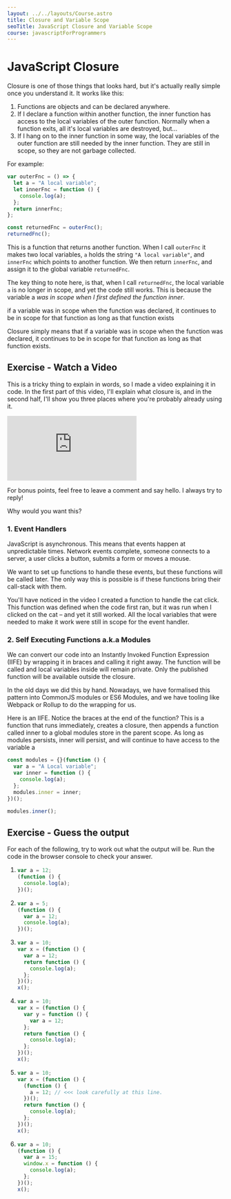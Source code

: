 ```yaml
---
layout: ../../layouts/Course.astro
title: Closure and Variable Scope
seoTitle: JavaScript Closure and Variable Scope
course: javascriptForProgrammers
---
```


# JavaScript Closure

Closure is one of those things that looks hard, but it's actually really simple once you understand it. It works like this:

1. Functions are objects and can be declared anywhere.
2. If I declare a function within another function, the inner function has access to the local variables of the outer function.
   Normally when a function exits, all it's local variables are destroyed, but...
3. If I hang on to the inner function in some way, the local variables of the outer function are still needed by the inner function.
   They are still in scope, so they are not garbage collected.

For example:

```js
var outerFnc = () => {
  let a = "A local variable";
  let innerFnc = function () {
    console.log(a);
  };
  return innerFnc;
};

const returnedFnc = outerFnc();
returnedFnc();
```

This is a function that returns another function. When I call `outerFnc` it makes two local variables, `a` holds the string `"A local variable"`, and `innerFnc` which points to another function. We then return `innerFnc`, and assign it to the global variable `returnedFnc`.

The key thing to note here, is that, when I call `returnedFnc`, the local variable `a` is no longer in scope, and yet the code still works. This is because the variable a _was in scope when I first defined the function inner_.

<aside class="pullquote">if a variable was in scope when the function was declared, it continues to be in scope for that function as long as that function exists</aside>

Closure simply means that if a variable was in scope when the function was declared, it continues to be in scope for that function as long as that function exists.

<div class="exercise">

## Exercise - Watch a Video

This is a tricky thing to explain in words, so I made a video explaining it in code. In the first part of this video, I'll explain what closure is, and in the second half, I'll show you three places where you're probably already using it.

<div class="video-container">
<iframe allow="accelerometer; autoplay; clipboard-write; encrypted-media; gyroscope; picture-in-picture" allowfullscreen="" frameborder="0" src="https://www.youtube.com/embed/2cRjcXwsG0I"></iframe>
</div>

For bonus points, feel free to leave a comment and say hello. I always try to reply!

</div>

Why would you want this?

### 1. Event Handlers

JavaScript is asynchronous. This means that events happen at unpredictable times. Network events complete, someone connects to a server, a user clicks a button, submits a form or moves a mouse.

We want to set up functions to handle these events, but these functions will be called later. The only way this is possible is if these functions bring their call-stack with them.

You'll have noticed in the video I created a function to handle the cat click. This function was defined when the code first ran, but it was run when I clicked on the cat – and yet it still worked. All the local variables that were needed to make it work were still in scope for the event handler.

### 2. Self Executing Functions a.k.a Modules

We can convert our code into an Instantly Invoked Function Expression (IIFE) by wrapping it in braces and calling it right away. The function will be called and local variables inside will remain private. Only the published function will be available outside the closure.

In the old days we did this by hand. Nowadays, we have formalised this pattern into CommonJS modules or ES6 Modules, and we have tooling like Webpack or Rollup to do the wrapping for us.

Here is an IIFE. Notice the braces at the end of the function? This is a function that runs immediately, creates a closure, then appends a function called inner to a global modules store in the parent scope. As long as modules persists, inner will persist, and will continue to have access to the variable a

```js
const modules = {}(function () {
  var a = "A Local variable";
  var inner = function () {
    console.log(a);
  };
  modules.inner = inner;
})();

modules.inner();
```

<div class="exercise">

## Exercise - Guess the output

For each of the following, try to work out what the output will be. Run the code in the browser console to check your answer.

1.  ```js
    var a = 12;
    (function () {
      console.log(a);
    })();
    ```
2.  ```js
    var a = 5;
    (function () {
      var a = 12;
      console.log(a);
    })();
    ```
3.  ```js
    var a = 10;
    var x = (function () {
      var a = 12;
      return function () {
        console.log(a);
      };
    })();
    x();
    ```
4.  ```js
    var a = 10;
    var x = (function () {
      var y = function () {
        var a = 12;
      };
      return function () {
        console.log(a);
      };
    })();
    x();
    ```
5.  ```js
    var a = 10;
    var x = (function () {
      (function () {
        a = 12; // <<< look carefully at this line.
      })();
      return function () {
        console.log(a);
      };
    })();
    x();
    ```
6.  ```js
    var a = 10;
    (function () {
      var a = 15;
      window.x = function () {
        console.log(a);
      };
    })();
    x();
    ```
